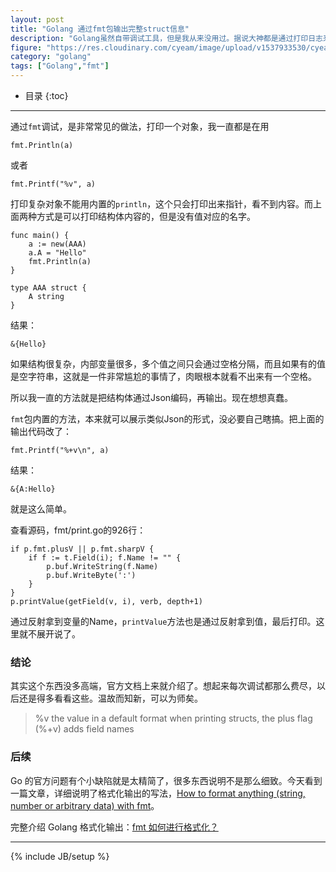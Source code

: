 ```yaml
---
layout: post
title: "Golang 通过fmt包输出完整struct信息"
description: "Golang虽然自带调试工具，但是我从来没用过。据说大神都是通过打印日志来调试^ ^。那么问题来了，如何才能完整的打印一个对象？"
figure: "https://res.cloudinary.com/cyeam/image/upload/v1537933530/cyeam//printf2.png"
category: "golang"
tags: ["Golang","fmt"]
---
```


* 目录
{:toc}

---

通过`fmt`调试，是非常常见的做法，打印一个对象，我一直都是在用

	fmt.Println(a)
	
或者

	fmt.Printf("%v", a)
	
打印复杂对象不能用内置的`println`，这个只会打印出来指针，看不到内容。而上面两种方式是可以打印结构体内容的，但是没有值对应的名字。

	func main() {
		a := new(AAA)
		a.A = "Hello"
		fmt.Println(a)
	}

	type AAA struct {
		A string
	}

结果：

	&{Hello}

如果结构很复杂，内部变量很多，多个值之间只会通过空格分隔，而且如果有的值是空字符串，这就是一件非常尴尬的事情了，肉眼根本就看不出来有一个空格。

所以我一直的方法就是把结构体通过Json编码，再输出。现在想想真蠢。

`fmt`包内置的方法，本来就可以展示类似Json的形式，没必要自己瞎搞。把上面的输出代码改了：

	fmt.Printf("%+v\n", a)
	
结果：

	&{A:Hello}
	
就是这么简单。

查看源码，fmt/print.go的926行：

	if p.fmt.plusV || p.fmt.sharpV {
		if f := t.Field(i); f.Name != "" {
			p.buf.WriteString(f.Name)
			p.buf.WriteByte(':')
		}
	}
	p.printValue(getField(v, i), verb, depth+1)
	
通过反射拿到变量的Name，`printValue`方法也是通过反射拿到值，最后打印。这里就不展开说了。
	
### 结论

其实这个东西没多高端，官方文档上来就介绍了。想起来每次调试都那么费尽，以后还是得多看看这些。温故而知新，可以为师矣。

> %v	the value in a default format
> 		when printing structs, the plus flag (%+v) adds field names


### 后续

Go 的官方问题有个小缺陷就是太精简了，很多东西说明不是那么细致。今天看到一篇文章，详细说明了格式化输出的写法，[How to format anything (string, number or arbitrary data) with fmt](https://yourbasic.org/golang/fmt-printf-reference-cheat-sheet/)。

完整介绍 Golang 格式化输出：[fmt 如何进行格式化？](http://blog.cyeam.com/golang/2018/09/10/fmt)


---

{% include JB/setup %}
